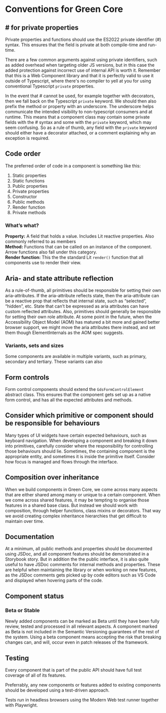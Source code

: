 # Conventions for Green Core

## \# for private properties

Private properties and functions should use the ES2022 private identifier (#) syntax. This ensures that the field is private at both compile-time and run-time.

There are a few common arguments against using private identifiers, such as added overhead when targeting older JS versions, but in this case the added protection against incorrect use of internal API is worth it. Remember that this is a Web Component library and that it is perfectly valid to use it outside of Typescript, where there's no compiler to yell at you for using conventional Typescript `private` properties.

In the event that # cannot be used, for example together with decorators, then we fall back on the Typescript `private` keyword. We should then also prefix the method or property with an underscore. The underscore helps communicate the intended visibility to non-typescript consumers and at runtime. This means that a component class may contain some private fields with the # syntax and some with the `private` keyword, which may seem confusing. So as a rule of thumb, any field with the `private` keyword should either have a decorator attached, or a comment explaining why an exception is required.

## Code order

The preferred order of code in a component is something like this:

1. Static properties
2. Static functions
3. Public properties
4. Private properties
5. Constructor
6. Public methods
7. Render function
8. Private methods

### What’s what?

**Property:** A field that holds a value. Includes Lit reactive properties. Also commonly referred to as members \
**Method:** Functions that can be called on an instance of the component. Arrow functions also fall under this category. \
**Render function:** This the the standard Lit `render()` function that all components use to render their view.

## Aria- and state attribute reflection

As a rule-of-thumb, all primitives should be responsible for setting their own aria-attributes. If the aria-attribute reflects state, then the aria-attribute can be a reactive prop that reflects that internal state, such as “selected”, “hidden”, etc. State that can’t be expressed as aria attributes can have custom reflected attributes.
Also, primitives should generally be responsible for setting their own role attribute.
At some point in the future, when the Accessibility Object Model (AOM) has matured a bit more and gained better browser support, we might move the aria attributes there instead, and set them though ElementInternals as the AOM spec suggests.

### Variants, sets and sizes

Some components are available in multiple variants, such as primary, secondary and tertiary. These variants can also

## Form controls

Form control components should extend the `GdsFormControlElement` abstract class. This ensures that the component gets set up as a native form control, and has all the expected attributes and methods.

## Consider which primitive or component should be responsible for behaviours

Many types of UI widgets have certain expected behaviours, such as keyboard navigation. When developing a component and breaking it down into primitives, carefully consider where the responsibility for controlling those behaviours should lie. Sometimes, the containing component is the appropriate entity, and sometimes it is inside the primitive itself. Consider how focus is managed and flows through the interface.

## Composition over inheritance

When we build components in Green Core, we come across many aspects that are either shared among many or unique to a certain component. When we come across shared features, it may be tempting to organise those features in a shared base class. But instead we should work with composition, through helper functions, class mixins or decorators. That way we avoid creating complex inheritance hierarchies that get difficult to maintain over time.

## Documentation

At a minimum, all public methods and properties should be documented using JSDoc, and all component features should be demonstrated in a Storybook story.
But in addition the the public interface, it is also quite useful to have JSDoc comments for internal methods and properties. These are helpful when maintaining the library or when working on new features, as the JSDoc comments gets picked up by code editors such as VS Code and displayed when hovering parts of the code.

## Component status

### Beta or Stable

Newly added components can be marked as Beta until they have been fully review, tested and processed in all relevant aspects. A component marked as Beta is not included in the Semantic Versioning guarantees of the rest of the system. Using a beta component means accepting the risk that breaking changes can, and will, occur even in patch releases of the framework.

## Testing

Every component that is part of the public API should have full test coverage of all of its features.

Preferrably, any new components or features added to existing components should be developed using a test-driven approach.

Tests run in headless browsers using the Modern Web test runner together with Playwright.

